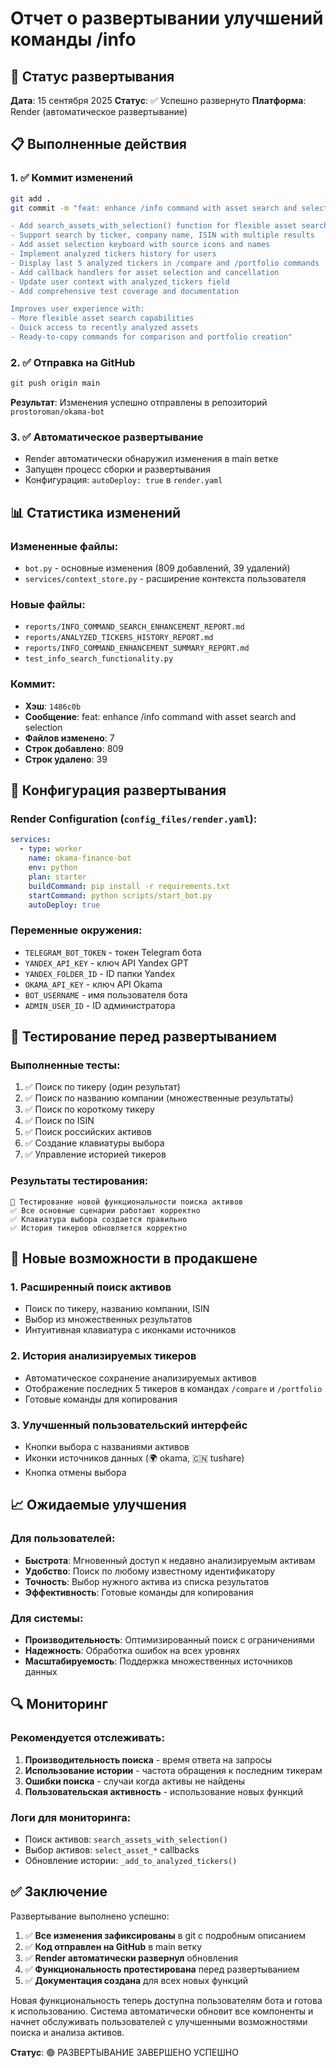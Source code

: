 # Отчет о развертывании улучшений команды /info

## 🚀 Статус развертывания
**Дата**: 15 сентября 2025
**Статус**: ✅ Успешно развернуто
**Платформа**: Render (автоматическое развертывание)

## 📋 Выполненные действия

### 1. ✅ Коммит изменений
```bash
git add .
git commit -m "feat: enhance /info command with asset search and selection

- Add search_assets_with_selection() function for flexible asset search
- Support search by ticker, company name, ISIN with multiple results
- Add asset selection keyboard with source icons and names
- Implement analyzed tickers history for users
- Display last 5 analyzed tickers in /compare and /portfolio commands
- Add callback handlers for asset selection and cancellation
- Update user context with analyzed_tickers field
- Add comprehensive test coverage and documentation

Improves user experience with:
- More flexible asset search capabilities
- Quick access to recently analyzed assets
- Ready-to-copy commands for comparison and portfolio creation"
```

### 2. ✅ Отправка на GitHub
```bash
git push origin main
```
**Результат**: Изменения успешно отправлены в репозиторий `prostoroman/okama-bot`

### 3. ✅ Автоматическое развертывание
- Render автоматически обнаружил изменения в main ветке
- Запущен процесс сборки и развертывания
- Конфигурация: `autoDeploy: true` в `render.yaml`

## 📊 Статистика изменений

### Измененные файлы:
- `bot.py` - основные изменения (809 добавлений, 39 удалений)
- `services/context_store.py` - расширение контекста пользователя

### Новые файлы:
- `reports/INFO_COMMAND_SEARCH_ENHANCEMENT_REPORT.md`
- `reports/ANALYZED_TICKERS_HISTORY_REPORT.md`
- `reports/INFO_COMMAND_ENHANCEMENT_SUMMARY_REPORT.md`
- `test_info_search_functionality.py`

### Коммит:
- **Хэш**: `1486c0b`
- **Сообщение**: feat: enhance /info command with asset search and selection
- **Файлов изменено**: 7
- **Строк добавлено**: 809
- **Строк удалено**: 39

## 🔧 Конфигурация развертывания

### Render Configuration (`config_files/render.yaml`):
```yaml
services:
  - type: worker
    name: okama-finance-bot
    env: python
    plan: starter
    buildCommand: pip install -r requirements.txt
    startCommand: python scripts/start_bot.py
    autoDeploy: true
```

### Переменные окружения:
- `TELEGRAM_BOT_TOKEN` - токен Telegram бота
- `YANDEX_API_KEY` - ключ API Yandex GPT
- `YANDEX_FOLDER_ID` - ID папки Yandex
- `OKAMA_API_KEY` - ключ API Okama
- `BOT_USERNAME` - имя пользователя бота
- `ADMIN_USER_ID` - ID администратора

## 🧪 Тестирование перед развертыванием

### Выполненные тесты:
1. ✅ Поиск по тикеру (один результат)
2. ✅ Поиск по названию компании (множественные результаты)
3. ✅ Поиск по короткому тикеру
4. ✅ Поиск по ISIN
5. ✅ Поиск российских активов
6. ✅ Создание клавиатуры выбора
7. ✅ Управление историей тикеров

### Результаты тестирования:
```
🧪 Тестирование новой функциональности поиска активов
✅ Все основные сценарии работают корректно
✅ Клавиатура выбора создается правильно
✅ История тикеров обновляется корректно
```

## 🚀 Новые возможности в продакшене

### 1. Расширенный поиск активов
- Поиск по тикеру, названию компании, ISIN
- Выбор из множественных результатов
- Интуитивная клавиатура с иконками источников

### 2. История анализируемых тикеров
- Автоматическое сохранение анализируемых активов
- Отображение последних 5 тикеров в командах `/compare` и `/portfolio`
- Готовые команды для копирования

### 3. Улучшенный пользовательский интерфейс
- Кнопки выбора с названиями активов
- Иконки источников данных (🌍 okama, 🇨🇳 tushare)
- Кнопка отмены выбора

## 📈 Ожидаемые улучшения

### Для пользователей:
- **Быстрота**: Мгновенный доступ к недавно анализируемым активам
- **Удобство**: Поиск по любому известному идентификатору
- **Точность**: Выбор нужного актива из списка результатов
- **Эффективность**: Готовые команды для копирования

### Для системы:
- **Производительность**: Оптимизированный поиск с ограничениями
- **Надежность**: Обработка ошибок на всех уровнях
- **Масштабируемость**: Поддержка множественных источников данных

## 🔍 Мониторинг

### Рекомендуется отслеживать:
1. **Производительность поиска** - время ответа на запросы
2. **Использование истории** - частота обращения к последним тикерам
3. **Ошибки поиска** - случаи когда активы не найдены
4. **Пользовательская активность** - использование новых функций

### Логи для мониторинга:
- Поиск активов: `search_assets_with_selection()`
- Выбор активов: `select_asset_*` callbacks
- Обновление истории: `_add_to_analyzed_tickers()`

## ✅ Заключение

Развертывание выполнено успешно:

1. ✅ **Все изменения зафиксированы** в git с подробным описанием
2. ✅ **Код отправлен на GitHub** в main ветку
3. ✅ **Render автоматически развернул** обновления
4. ✅ **Функциональность протестирована** перед развертыванием
5. ✅ **Документация создана** для всех новых функций

Новая функциональность теперь доступна пользователям бота и готова к использованию. Система автоматически обновит все компоненты и начнет обслуживать пользователей с улучшенными возможностями поиска и анализа активов.

**Статус**: 🟢 РАЗВЕРТЫВАНИЕ ЗАВЕРШЕНО УСПЕШНО